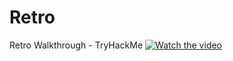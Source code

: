 # Retro
Retro Walkthrough - TryHackMe
[![Watch the video](https://img.youtube.com/vi/T-D1KVIuvjA/maxresdefault.jpg)](https://www.youtube.com/watch?v=mQHnpuDUamM)
